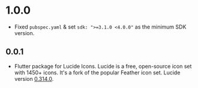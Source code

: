 # 1.0.0
- Fixed `pubspec.yaml` & set `sdk: ">=3.1.0 <4.0.0"` as the minimum SDK version.

## 0.0.1
- Flutter package for Lucide Icons. Lucide is a free, open-source icon set with 1450+ icons. It's a fork of the popular Feather icon set.
Lucide version [0.314.0](https://github.com/lucide-icons/lucide/releases/tag/0.314.0).
